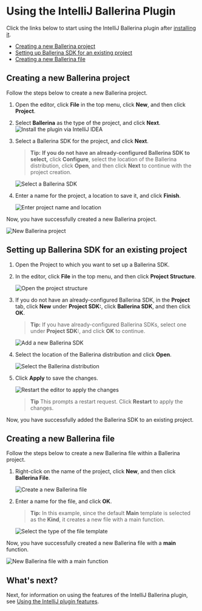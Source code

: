 # Using the IntelliJ Ballerina Plugin

Click the links below to start using the IntelliJ Ballerina plugin after [installing it](../intellij-plugin.md).

- [Creating a new Ballerina project](#creating-a-new-ballerina-project)
- [Setting up Ballerina SDK for an existing project](#setting-up-ballerina-sdk-for-an-exisitng-project)
- [Creating a new Ballerina file](#creating-a-new-ballerina-file)

## Creating a new Ballerina project

Follow the steps below to create a new Ballerina project.

1. Open the editor, click **File** in the top menu, click **New**, and then click **Project**.

2. Select **Ballerina** as the type of the project, and click **Next**.
![Install the plugin via IntelliJ IDEA](../../images/select-project-type.png)

3. Select a Ballerina SDK for the project, and click **Next**.

    >**Tip:** **If you do not have an already-configured Ballerina SDK to select,** click **Configure**, select the location of the Ballerina distribution, click **Open**, and then click **Next** to continue with the project creation.

    ![Select a Ballerina SDK](../../images/select-sdk.png)
   
4. Enter a name for the project, a location to save it, and click **Finish**.

    ![Enter project name and location](../../images/enter-project-name-and-location.png)

Now, you have successfully created a new Ballerina project.

![New Ballerina project](../../images/new-ballerina-project.png)

## Setting up Ballerina SDK for an existing project

1. Open the Project to which you want to set up a Ballerina SDK.
2. In the editor, click **File** in the top menu, and then click **Project Structure**.

    ![Open the project structure](../../images/open-project-structure.png)
3. If you do not have an already-configured Ballerina SDK, in the **Project** tab, click **New** under **Project SDK:**, click **Ballerina SDK**, and then click **OK**. 

    >**Tip:** If you have already-configured Ballerina SDKs, select one under **Project SDK:**, and click **OK** to continue.

    ![Add a new Ballerina SDK](../../images/add-new-sdk.png)
4. Select the location of the Ballerina distribution and click **Open**.

    ![Select the Ballerina distribution](../../images/select-ballerina-distribution.png)
5. Click **Apply** to save the changes.

    ![Restart the editor to apply the changes](../../images/apply-changes.png)

    >**Tip** This prompts a restart request. Click **Restart** to apply the changes.

 Now, you have successfully added the Ballerina SDK to an existing project.

## Creating a new Ballerina file

Follow the steps below to create a new Ballerina file within a Ballerina project.

1. Right-click on the name of the project, click **New**, and then click **Ballerina File**.

    ![Create a new Ballerina file](../../images/create-new-ballerina-file.png)

2. Enter a name for the file, and click **OK**. 

    > **Tip:** In this example, since the default **Main** template is selected as the **Kind**, it creates a new file with a main function.

    ![Select the type of the file template](../../images/select-file-kind.png)

Now, you have successfully created a new Ballerina file with a **main** function.

![New Ballerina file with a main function](../../images/new-ballerina-file-with-main-function.png)

## What's next?

 Next, for information on using the features of the IntelliJ Ballerina plugin, see [Using the IntelliJ plugin features](#using-interllij-plugin-features).
 


 